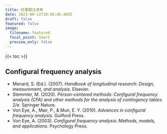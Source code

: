 ```yaml
---
title: 好書關注清單
date: 2021-09-11T18:56:45.405Z
draft: false
featured: false
image:
  filename: featured
  focal_point: Smart
  preview_only: false
---
```

{{< toc >}}

## Configural frequency analysis
- Menard, S. (Ed.). (2007). _Handbook of longitudinal research: Design, measurement, and analysis_. Elsevier.
- Stemmler, M. (2020). _Person-centered methods: Configural frequency analysis (CFA) and other methods for the analysis of contingency tables 2/e_. Springer Nature.
- Von Eye, A., Mair, P., & Mun, E. Y. (2010). _Advances in configural frequency analysis_. Guilford Press.
- Von Eye, A. (2003). _Configural frequency analysis: Methods, models, and applications_. Psychology Press.